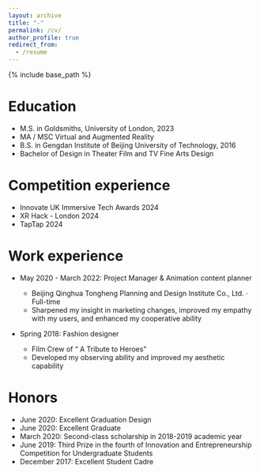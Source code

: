 ```yaml
---
layout: archive
title: "-"
permalink: /cv/
author_profile: true
redirect_from:
  - /resume
---
```


{% include base_path %}

Education
======
* M.S. in Goldsmiths, University of London, 2023
* MA / MSC Virtual and Augmented Reality
* B.S. in Gengdan Institute of Beijing University of Technology, 2016
* Bachelor of Design in Theater Film and TV Fine Arts Design

Competition experience
======
* Innovate UK Immersive Tech Awards 2024
* XR Hack - London 2024
* TapTap 2024

Work experience
======
* May 2020 - March 2022: Project Manager & Animation content planner 
  * Beijing Qinghua Tongheng Planning and Design Institute Co., Ltd. · Full-time
  * Sharpened my insight in marketing changes, improved my empathy with my users, and enhanced my cooperative ability

* Spring 2018: Fashion designer
  * Film Crew of “ A Tribute to Heroes”
  * Developed my observing ability and improved my aesthetic capability
  
Honors
======
* June 2020: Excellent Graduation Design
* June 2020: Excellent Graduate
* March 2020: Second-class scholarship in 2018-2019 academic year
* June 2019: Third Prize in the fourth of Innovation and Entrepreneurship Competition for Undergraduate Students
* December 2017: Excellent Student Cadre
